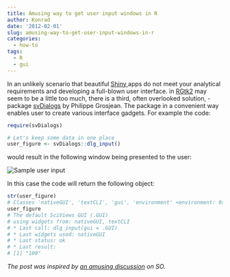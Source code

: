 ```yaml
---
title: Amusing way to get user input windows in R
author: Konrad
date: '2012-02-01'
slug: amusing-way-to-get-user-input-windows-in-r
categories:
  - how-to
tags:
  - R
  - gui
---
```


In an unlikely scenario that beautiful <a href="http://shiny.rstudio.com/" target="_blank" rel="noopener">Shiny </a>apps do not meet your analytical requirements and developing a full-blown user interface. in [RGtk2](http://www.ggobi.org/rgtk2/) may seem to be a little too much, there is a third, often overlooked solution, - package [svDialogs](https://cran.r-project.org/web/packages/svDialogs/index.html) by Philippe Grosjean. The package in a convenient way enables user to create various interface gadgets. For example the code:


``` r
require(svDialogs)

# Let's keep some data in one place
user_figure <- svDialogs::dlg_input()
```

would result in the following window being presented to the user:

![Sample user input](/post/2015-12-01-amusing-way-to-get-user-input-windows-in-r_files/untitled.png)

In this case the code will return the following object:


``` r
str(user_figure)
# Classes 'nativeGUI', 'textCLI', 'gui', 'environment' <environment: 0x11872b648> 
user_figure
# The default SciViews GUI (.GUI)
# using widgets from: nativeGUI, textCLI
# * Last call: dlg_input(gui = .GUI)
# * Last widgets used: nativeGUI
# * Last status: ok
# * Last result:
# [1] "100"
```

<em>The post was inspired by <a href="http://stackoverflow.com/a/33934374/1655567" target="_blank" rel="noopener">an amusing discussion</a> on SO.</em>
